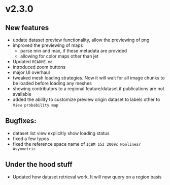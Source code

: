 # v2.3.0

## New features

- update dataset preview functionality, allow the previewing of png
- improved the previewing of maps
  - parse min and max, if these metadata are provided
  - allowing for color maps other than jet
- Updated `README.md`
- introduced zoom buttons
- major UI overhaul
- tweaked mesh loading strategies. Now it will wait for all image chunks to be loaded before loading any meshes
- showing contributors to a regional feature/dataset if publications are not available
- added the ability to customize preview origin dataset to labels other to `View probability map`

## Bugfixes:

- dataset list view explicitly show loading status
- fixed a few typos
- fixed the reference space name of `ICBM 152 2009c Nonlinear Asymmetric`

## Under the hood stuff

- Updated how dataset retrieval work. It will now query on a region basis
